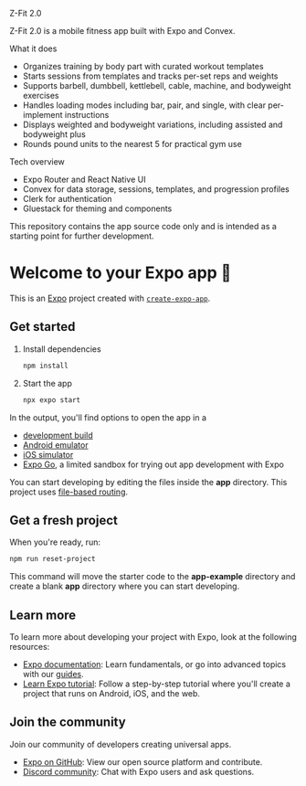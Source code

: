 Z-Fit 2.0

Z-Fit 2.0 is a mobile fitness app built with Expo and Convex.

What it does
- Organizes training by body part with curated workout templates
- Starts sessions from templates and tracks per-set reps and weights
- Supports barbell, dumbbell, kettlebell, cable, machine, and bodyweight exercises
- Handles loading modes including bar, pair, and single, with clear per-implement instructions
- Displays weighted and bodyweight variations, including assisted and bodyweight plus
- Rounds pound units to the nearest 5 for practical gym use

Tech overview
- Expo Router and React Native UI
- Convex for data storage, sessions, templates, and progression profiles
- Clerk for authentication
- Gluestack for theming and components

This repository contains the app source code only and is intended as a starting point for further development.

# Welcome to your Expo app 👋

This is an [Expo](https://expo.dev) project created with [`create-expo-app`](https://www.npmjs.com/package/create-expo-app).

## Get started

1. Install dependencies

   ```bash
   npm install
   ```

2. Start the app

   ```bash
   npx expo start
   ```

In the output, you'll find options to open the app in a

- [development build](https://docs.expo.dev/develop/development-builds/introduction/)
- [Android emulator](https://docs.expo.dev/workflow/android-studio-emulator/)
- [iOS simulator](https://docs.expo.dev/workflow/ios-simulator/)
- [Expo Go](https://expo.dev/go), a limited sandbox for trying out app development with Expo

You can start developing by editing the files inside the **app** directory. This project uses [file-based routing](https://docs.expo.dev/router/introduction).

## Get a fresh project

When you're ready, run:

```bash
npm run reset-project
```

This command will move the starter code to the **app-example** directory and create a blank **app** directory where you can start developing.

## Learn more

To learn more about developing your project with Expo, look at the following resources:

- [Expo documentation](https://docs.expo.dev/): Learn fundamentals, or go into advanced topics with our [guides](https://docs.expo.dev/guides).
- [Learn Expo tutorial](https://docs.expo.dev/tutorial/introduction/): Follow a step-by-step tutorial where you'll create a project that runs on Android, iOS, and the web.

## Join the community

Join our community of developers creating universal apps.

- [Expo on GitHub](https://github.com/expo/expo): View our open source platform and contribute.
- [Discord community](https://chat.expo.dev): Chat with Expo users and ask questions.

